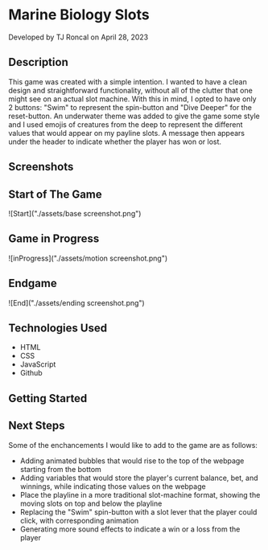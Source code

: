 # Marine Biology Slots
Developed by TJ Roncal on April 28, 2023

## Description
This game was created with a simple intention.  I wanted to have a clean design and straightforward functionality, without all of the clutter that one might see on an actual slot machine.  With this in mind, I opted to have only 2 buttons: "Swim" to represent the spin-button and "Dive Deeper" for the reset-button.  An underwater theme was added to give the game some style and I used emojis of creatures from the deep to represent the different values that would appear on my payline slots. A message then appears under the header to indicate whether the player has won or lost.

## Screenshots

## Start of The Game
![Start]("./assets/base screenshot.png")

## Game in Progress
![inProgress]("./assets/motion screenshot.png")

## Endgame
![End]("./assets/ending screenshot.png")

## Technologies Used
* HTML
* CSS
* JavaScript
* Github

## Getting Started

## Next Steps
Some of the enchancements I would like to add to the game are as follows:
* Adding animated bubbles that would rise to the top of the webpage starting from the bottom
* Adding variables that would store the player's current balance, bet, and winnings, while indicating those values on the webpage
* Place the playline in a more traditional slot-machine format, showing the moving slots on top and below the playline
* Replacing the "Swim" spin-button with a slot lever that the player could click, with corresponding animation
* Generating more sound effects to indicate a win or a loss from the player